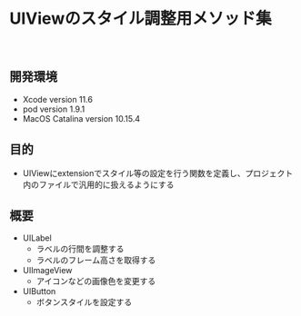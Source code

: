 UIViewのスタイル調整用メソッド集
====
　
## 開発環境
- Xcode version 11.6
- pod version 1.9.1
- MacOS Catalina version 10.15.4

## 目的
- UIViewにextensionでスタイル等の設定を行う関数を定義し、プロジェクト内のファイルで汎用的に扱えるようにする

## 概要
- UILabel
	- ラベルの行間を調整する
	- ラベルのフレーム高さを取得する
- UIImageView
	- アイコンなどの画像色を変更する
- UIButton
	- ボタンスタイルを設定する
